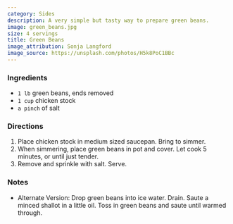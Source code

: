 ```yaml
---
category: Sides
description: A very simple but tasty way to prepare green beans.
image: green_beans.jpg
size: 4 servings
title: Green Beans
image_attribution: Sonja Langford
image_source: https://unsplash.com/photos/H5k8PoC1BBc
---
```

### Ingredients

* `1 lb` green beans, ends removed
* `1 cup` chicken stock
* `a pinch` of salt

### Directions

1. Place chicken stock in medium sized saucepan. Bring to simmer. 
2. When simmering, place green beans in pot and cover. Let cook 5 minutes, or until just tender. 
3. Remove and sprinkle with salt. Serve.

### Notes

- Alternate Version: Drop green beans into ice water. Drain. Saute a minced shallot in a little oil. Toss in green beans and saute until warmed through.